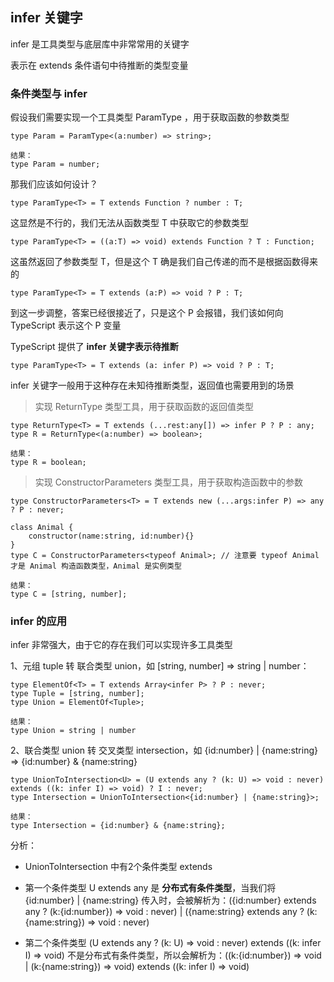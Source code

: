 ## infer 关键字

infer 是工具类型与底层库中非常常用的关键字

表示在 extends 条件语句中待推断的类型变量

### 条件类型与 infer

假设我们需要实现一个工具类型 ParamType ，用于获取函数的参数类型

    type Param = ParamType<(a:number) => string>;

    结果：
    type Param = number;

那我们应该如何设计？

    type ParamType<T> = T extends Function ? number : T;

这显然是不行的，我们无法从函数类型 T 中获取它的参数类型

    type ParamType<T> = ((a:T) => void) extends Function ? T : Function;

这虽然返回了参数类型 T，但是这个 T 确是我们自己传递的而不是根据函数得来的

    type ParamType<T> = T extends (a:P) => void ? P : T;

到这一步调整，答案已经很接近了，只是这个 P 会报错，我们该如何向 TypeScript 表示这个 P 变量

TypeScript 提供了 **infer 关键字表示待推断**

    type ParamType<T> = T extends (a: infer P) => void ? P : T;

infer 关键字一般用于这种存在未知待推断类型，返回值也需要用到的场景

> 实现 ReturnType 类型工具，用于获取函数的返回值类型

    type ReturnType<T> = T extends (...rest:any[]) => infer P ? P : any;
    type R = ReturnType<(a:number) => boolean>;

    结果：
    type R = boolean;

> 实现 ConstructorParameters 类型工具，用于获取构造函数中的参数

    type ConstructorParameters<T> = T extends new (...args:infer P) => any ? P : never;

    class Animal {
        constructor(name:string, id:number){}
    }
    type C = ConstructorParameters<typeof Animal>; // 注意要 typeof Animal 才是 Animal 构造函数类型，Animal 是实例类型

    结果：
    type C = [string, number];

### infer 的应用

infer 非常强大，由于它的存在我们可以实现许多工具类型

1、元组 tuple 转 联合类型 union，如 [string, number] => string | number：

    type ElementOf<T> = T extends Array<infer P> ? P : never;
    type Tuple = [string, number];
    type Union = ElementOf<Tuple>;

    结果：
    type Union = string | number

2、联合类型 union 转 交叉类型 intersection，如 {id:number} | {name:string} => {id:number} & {name:string}

    type UnionToIntersection<U> = (U extends any ? (k: U) => void : never) extends ((k: infer I) => void) ? I : never;
    type Intersection = UnionToIntersection<{id:number} | {name:string}>;

    结果：
    type Intersection = {id:number} & {name:string};

分析：

- UnionToIntersection 中有2个条件类型 extends

- 第一个条件类型 U extends any 是 **分布式有条件类型**，当我们将 {id:number} | {name:string} 传入时，会被解析为：({id:number} extends any ? (k:{id:number}) => void : never) | ({name:string} extends any ? (k:{name:string}) => void : never)

- 第二个条件类型 (U extends any ? (k: U) => void : never) extends ((k: infer I) => void) 不是分布式有条件类型，所以会解析为：((k:{id:number}) => void | (k:{name:string}) => void) extends ((k: infer I) => void)

